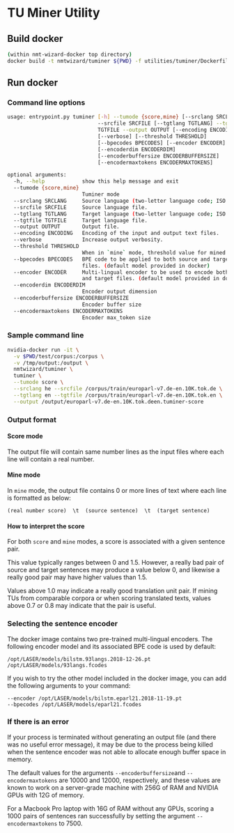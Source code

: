 # TU Miner Utility

## Build docker


```bash
(within nmt-wizard-docker top directory)
docker build -t nmtwizard/tuminer ${PWD} -f utilities/tuminer/Dockerfile
```


## Run docker

### Command line options ###

```bash
usage: entrypoint.py tuminer [-h] --tumode {score,mine} [--srclang SRCLANG]
                             --srcfile SRCFILE [--tgtlang TGTLANG] --tgtfile
                             TGTFILE --output OUTPUT [--encoding ENCODING]
                             [--verbose] [--threshold THRESHOLD]
                             [--bpecodes BPECODES] [--encoder ENCODER]
                             [--encoderdim ENCODERDIM]
                             [--encoderbuffersize ENCODERBUFFERSIZE]
                             [--encodermaxtokens ENCODERMAXTOKENS]

optional arguments:
  -h, --help            show this help message and exit
  --tumode {score,mine}
                        Tuminer mode
  --srclang SRCLANG     Source language (two-letter language code; ISO 639-1).
  --srcfile SRCFILE     Source language file.
  --tgtlang TGTLANG     Target language (two-letter language code; ISO 639-1).
  --tgtfile TGTFILE     Target language file.
  --output OUTPUT       Output file.
  --encoding ENCODING   Encoding of the input and output text files.
  --verbose             Increase output verbosity.
  --threshold THRESHOLD
                        When in `mine` mode, threshold value for mined TUs
  --bpecodes BPECODES   BPE code to be applied to both source and target
                        files. (default model provided in docker)
  --encoder ENCODER     Multi-lingual encoder to be used to encode both source
                        and target files. (default model provided in docker)
  --encoderdim ENCODERDIM
                        Encoder output dimension
  --encoderbuffersize ENCODERBUFFERSIZE
                        Encoder buffer size
  --encodermaxtokens ENCODERMAXTOKENS
                        Encoder max_token size
```

### Sample command line ###

```bash
nvidia-docker run -it \
  -v $PWD/test/corpus:/corpus \
  -v /tmp/output:/output \
  nmtwizard/tuminer \
  tuminer \
  --tumode score \
  --srclang he --srcfile /corpus/train/europarl-v7.de-en.10K.tok.de \
  --tgtlang en --tgtfile /corpus/train/europarl-v7.de-en.10K.tok.en \
  --output /output/europarl-v7.de-en.10K.tok.deen.tuminer-score
```

### Output format ###

#### Score mode ####

The output file will contain same number lines as the input files where each line will contain a real number.


#### Mine mode ####

In `mine` mode, the output file contains 0 or more lines of text where each line is formatted as below: 

```
(real number score)  \t  (source sentence)  \t  (target sentence)
```


#### How to interpret the score #### 
For both `score` and `mine` modes, a score is associated with a given sentence pair. 

This value typically ranges between 0 and 1.5.
However, a really bad pair of source and target sentences may produce a value below 0, and likewise a really good pair may have higher values than 1.5.

Values above 1.0 may indicate a really good translation unit pair.
If mining TUs from comparable corpora or when scoring translated texts, values above 0.7 or 0.8 may indicate that the pair is useful.



### Selecting the sentence encoder ###
The docker image contains two pre-trained multi-lingual encoders. 
The following encoder model and its associated BPE code is used by default:

```
/opt/LASER/models/bilstm.93langs.2018-12-26.pt
/opt/LASER/models/93langs.fcodes
```

If you wish to try the other model included in the docker image, you can add the following arguments to your command: 

```
--encoder /opt/LASER/models/bilstm.eparl21.2018-11-19.pt
--bpecodes /opt/LASER/models/eparl21.fcodes
```



### If there is an error ###

If your process is terminated without generating an output file (and there was no useful error message), 
it may be due to the process being killed when the sentence encoder was not able to allocate enough buffer space in memory.

The default values for the arguments `--encoderbuffersize`and `--encodermaxtokens` are 10000 and 12000, respectively,
and these values are known to work on a server-grade machine with 256G of RAM and NVIDIA GPUs with 12G of memory.

For a Macbook Pro laptop with 16G of RAM without any GPUs, scoring a 1000 pairs of sentences ran successfully by setting the argument `--encodermaxtokens` to 7500.





